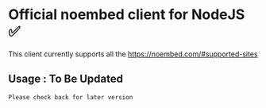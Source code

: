 # Official noembed client for NodeJS ✅

This client currently supports all the https://noembed.com/#supported-sites

## Usage : To Be Updated

~~~
Please check back for later version
~~~